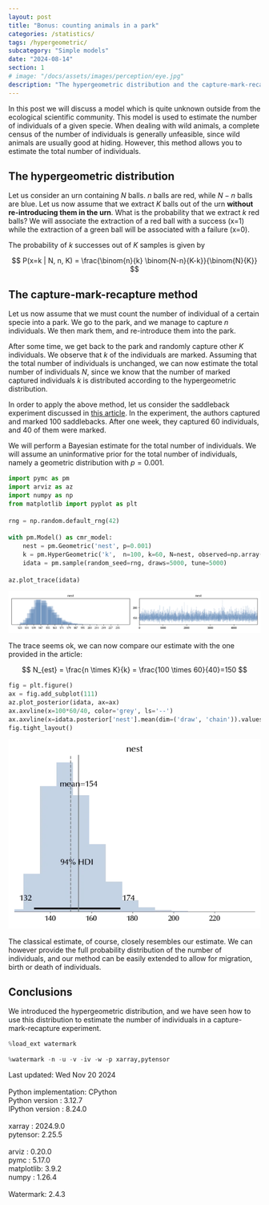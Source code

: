 ```yaml
---
layout: post
title: "Bonus: counting animals in a park"
categories: /statistics/
tags: /hypergeometric/
subcategory: "Simple models"
date: "2024-08-14"
section: 1
# image: "/docs/assets/images/perception/eye.jpg"
description: "The hypergeometric distribution and the capture-mark-recapture method"
---
```


In this post we will discuss a model which is quite unknown outside
from the ecological scientific community.
This model is used to estimate the number of individuals of a given specie.
When dealing with wild animals, a complete census of the number of individuals
is generally unfeasible, since wild animals are usually good at hiding.
However, this method allows you to estimate the total number of individuals.

## The hypergeometric distribution

Let us consider an urn containing $N$ balls. $n$ balls are red, while
$N-n$ balls are blue.
Let us now assume that we extract $K$ balls out of the urn **without
re-introducing them in the urn**.
What is the probability that we extract $k$ red balls?
We will associate the extraction of a red ball with a success (x=1)
while the extraction of a green ball will be associated with a failure (x=0).

The probability of $k$ successes out of $K$ samples is given by

$$
P(x=k | N, n, K) = \frac{\binom{n}{k} \binom{N-n}{K-k}}{\binom{N}{K}}
$$

## The capture-mark-recapture method

Let us now assume that we must count the number of individual of a certain
specie into a park.
We go to the park, and we manage to capture $n$ individuals.
We then mark them, and re-introduce them into the park.

After some time, we get back to the park and randomly capture other $K$ individuals.
We observe that $k$ of the individuals are marked.
Assuming that the total number of individuals is unchanged, we can now
estimate the total number of individuals $N$,
since we know that the number of marked captured individuals $k$
is distributed according to the hypergeometric distribution.

In order to apply the above method, let us consider the saddleback experiment
discussed in [this article](https://www.doc.govt.nz/documents/science-and-technical/docts28a.pdf).
In the experiment, the authors
captured and marked 100 saddlebacks. After one week,
they captured 60 individuals, and 40 of them were marked.

We will perform a Bayesian estimate for the total number of individuals.
We will assume an uninformative prior for the total number of
individuals, namely a geometric distribution with $p=0.001$.

```python
import pymc as pm
import arviz as az
import numpy as np
from matplotlib import pyplot as plt

rng = np.random.default_rng(42)

with pm.Model() as cmr_model:
    nest = pm.Geometric('nest', p=0.001)
    k = pm.HyperGeometric('k',  n=100, k=60, N=nest, observed=np.array([40]))
    idata = pm.sample(random_seed=rng, draws=5000, tune=5000)

az.plot_trace(idata)
```

![](/docs/assets/images/statistics/hypergeom/trace.webp)

The trace seems ok, we can now compare our estimate with the one provided in the
article:

$$
N_{est} = \frac{n \times K}{k} = \frac{100 \times 60}{40}=150
$$

```python
fig = plt.figure()
ax = fig.add_subplot(111)
az.plot_posterior(idata, ax=ax)
ax.axvline(x=100*60/40, color='grey', ls='--')
ax.axvline(x=idata.posterior['nest'].mean(dim=('draw', 'chain')).values, color='grey')
fig.tight_layout()
```

![](/docs/assets/images/statistics/hypergeom/estimate.webp)

The classical estimate, of course, closely resembles our estimate. We can
however provide the full probability distribution of the number of individuals,
and our method can be easily extended to allow for migration, birth or death
of individuals.

## Conclusions
We introduced the hypergeometric distribution, and we have seen how
to use this distribution to estimate the number of individuals 
in a capture-mark-recapture experiment.

```python
%load_ext watermark
```

```python
%watermark -n -u -v -iv -w -p xarray,pytensor
```

<div class="code">
Last updated: Wed Nov 20 2024
<br>

<br>
Python implementation: CPython
<br>
Python version       : 3.12.7
<br>
IPython version      : 8.24.0
<br>

<br>
xarray  : 2024.9.0
<br>
pytensor: 2.25.5
<br>

<br>
arviz     : 0.20.0
<br>
pymc      : 5.17.0
<br>
matplotlib: 3.9.2
<br>
numpy     : 1.26.4
<br>

<br>
Watermark: 2.4.3
<br>
</div>